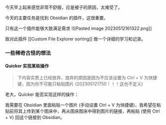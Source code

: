 今天早上起来感觉非常不舒服，应是被子的原因，太难受了。

今天的主要任务是找到 Obsidian 的插件，这很重要。

只有这一个插件能够大致满足需求
![[Pasted image 20230512161322.png]]

故对此插件 [[Custom File Explorer sorting]] 做一个详细的学习和记录。

### 一些稀奇古怪的想法

#### Quicker 实现某些操作
> 下内容实质上已经放弃，放弃的原因是因为不应该设置为 Ctrl + V 为快捷键，因为你不可能只粘贴图片 (202305121750！！！这也不定义)

老大，Quicker 能否实现这样的操作：

我需要在 Obsidian 里面粘贴一个图片 (手动设置 Ctrl + V 为快捷键)，我希望在粘贴前将其上传到某个图床中，再从图床图床中得到图片的链接，再粘贴 (使用 Ctrl + V) 回这个链接到 Obsidian。